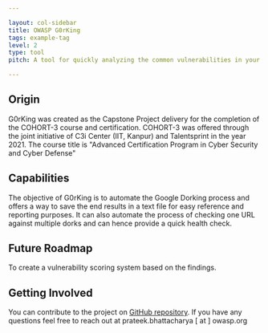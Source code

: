 ```yaml
---

layout: col-sidebar
title: OWASP G0rKing
tags: example-tag
level: 2
type: tool
pitch: A tool for quickly analyzing the common vulnerabilities in your domain with the help of Google Dorking!!

---
```


## Origin

G0rKing was created as the Capstone Project delivery for the completion of the COHORT-3 course and certification. COHORT-3 was offered through the joint initiative of C3i Center (IIT, Kanpur) and Talentsprint in the year 2021. The course title is "Advanced Certification Program in Cyber Security and Cyber Defense"

## Capabilities

The objective of G0rKing is to automate the Google Dorking process and offers a way to save the end results in a text file for easy reference and reporting purposes. It can also automate the process of checking one URL against multiple dorks and can hence provide a quick health check.

## Future Roadmap

To create a vulnerability scoring system based on the findings.

## Getting Involved

You can contribute to the project on [GitHub repository](https://github.com/BlueVirtualNerds/G0rKing). 
If you have any questions feel free to reach out at prateek.bhattacharya [ at ] owasp.org
